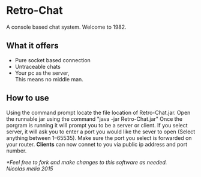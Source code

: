 Retro-Chat
==========
A console based chat system. Welcome to 1982.<br>
<h2>What it offers</h2>
<ul>
<li>Pure socket based connection</li>
<li>Untraceable chats</li>
<li>Your pc as the server, <br>This means no middle man.</li>
</ul>

<h2>How to use</h2>
<p>
Using the command prompt locate the file location of Retro-Chat.jar. 
Open the runnable jar using the command "java -jar Retro-Chat.jar" 
Once the porgram is running it will prompt you to be a server or client. 
If you select server, it will ask you to enter a port you would like 
the sever to open (Select anything between 1–65535).
Make sure the port you select is forwarded on 
your router. <b>Clients</b> can now connet to you via public ip address and port number.
</p>


<i>*Feel free to fork and make changes to this software as needed. <br> Nicolas melia 2015 </i>
